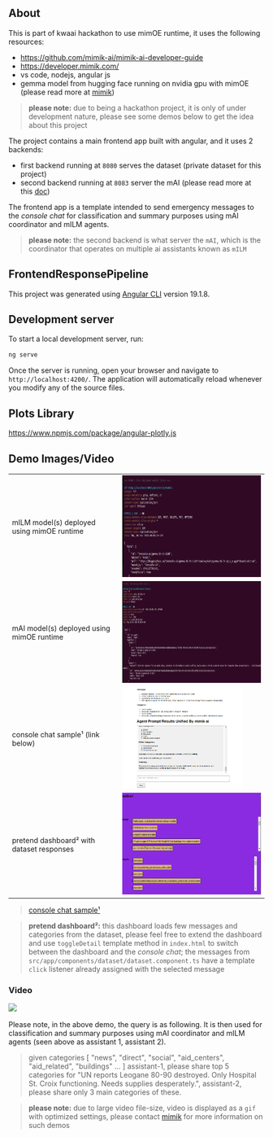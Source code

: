 ## About

This is part of kwaai hackathon to use mimOE runtime, it uses the following resources:

- https://github.com/mimik-ai/mimik-ai-developer-guide
- https://developer.mimik.com/
- vs code, nodejs, angular js
- gemma model from hugging face running on nvidia gpu with mimOE (please read more at [mimik](https://mimik.com/))

> **please note:** due to being a hackathon project, it is only of under development nature, please see some demos below to get the idea about this project

The project contains a main frontend app built with angular, and it uses 2 backends:
- first backend running at `8080` serves the dataset (private dataset for this project)
- second backend running at `8083` server the mAI (please read more at this [doc](https://github.com/mimik-ai/mimik-ai-developer-guide))

The frontend app is a template intended to send emergency messages to the *console chat* for classification and summary purposes using mAI coordinator and mILM agents.

> **please note:** the second backend is what server the `mAI`, which is the coordinator that operates on multiple ai assistants known as `mILM`

## FrontendResponsePipeline

This project was generated using [Angular CLI](https://github.com/angular/angular-cli) version 19.1.8.

## Development server

To start a local development server, run:

```bash
ng serve
```

Once the server is running, open your browser and navigate to `http://localhost:4200/`. The application will automatically reload whenever you modify any of the source files.

## Plots Library

https://www.npmjs.com/package/angular-plotly.js

## Demo Images/Video

<table>
<tr><td>mILM model(s) deployed using mimOE runtime</td><td><img src="readme_img/scr1.png" height=200 /></td></tr>
<tr><td>mAI model(s) deployed using mimOE runtime</td><td><img src="readme_img/scr2.png" height=200 /></td></tr>
<tr><td>console chat sample¹ (link below)</td><td><img src="readme_img/scr3.png" height=200 /></td></tr>
<tr><td>pretend dashboard² with dataset responses</td><td><img src="readme_img/scr4.png" height=200 /></td></tr>
</table>

> [console chat sample¹](https://github.com/mimik-ai/mimik-ai-developer-guide/tree/main/01-single-agent-architecture/user-console)


> **pretend dashboard²:** this dashboard loads few messages and categories from the dataset, please feel free to extend the dashboard and use `toggleDetail` template method in `index.html` to switch between the dashboard and the *console chat*; the messages from `src/app/components/dataset/dataset.component.ts` have a template `click` listener already assigned with the selected message

### Video

<img src="readme_img/scr.gif" width=300 />

<br/>

Please note, in the above demo, the query is as following. It is then used for classification and summary purposes using mAI coordinator and mILM agents (seen above as assistant 1, assistant 2).

> given categories [ "news", "direct", "social", "aid_centers", "aid_related", "buildings" ... ] assistant-1, please share top 5 categories for "UN reports Leogane 80-90 destroyed. Only Hospital St. Croix functioning. Needs supplies desperately.", assistant-2, please share only 3 main categories of these.

> **please note:** due to large video file-size, video is displayed as a `gif` with optimized settings, please contact [mimik](https://mimik.com/) for more information on such demos